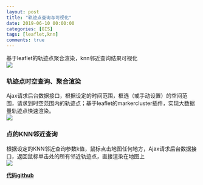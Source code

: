 ```yaml
---
layout: post
title: "轨迹点查询与可视化"
date: 2019-06-10 00:00:00
categories: [GIS]
tags: [leaflet,knn]
comments: true
---
```


基于leaflet的轨迹点聚合渲染，knn邻近查询结果可视化
<img src="/image/posts/blog1703.bmp" style="display:block;margin:0 auto;"> 
<!--more-->

### 轨迹点时空查询、聚合渲染
Ajax请求后台数据接口，根据设定的时间范围，框选（或手动设置）的空间范围，请求到时空范围内的轨迹点；基于leaflet的markercluster插件，实现大数据量轨迹点快速渲染。
<img src="/image/posts/blog1701.gif" style="display:block;margin:0 auto;"> 

### 点的KNN邻近查询
根据设定的KNN邻近查询参数k值，鼠标点击地图任何地方，Ajax请求后台数据接口，返回鼠标单击处的所有邻近轨迹点，直接渲染在地图上
<img src="/image/posts/blog1702.gif" style="display:block;margin:0 auto;"> 

**[代码github](https://github.com/gehuiling/point-query-visualization)**